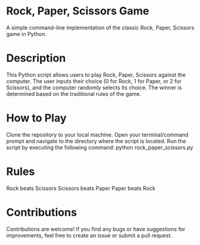 # Rock, Paper, Scissors Game
A simple command-line implementation of the classic Rock, Paper, Scissors game in Python.

# Description
This Python script allows users to play Rock, Paper, Scissors against the computer. The user inputs their choice (0 for Rock, 1 for Paper, or 2 for Scissors), and the computer randomly selects its choice. The winner is determined based on the traditional rules of the game.

# How to Play
Clone the repository to your local machine.
Open your terminal/command prompt and navigate to the directory where the script is located.
Run the script by executing the following command:
python rock_paper_scissors.py
# Rules
  Rock beats Scissors
  Scissors beats Paper
  Paper beats Rock
# Contributions
Contributions are welcome! If you find any bugs or have suggestions for improvements, feel free to create an issue or submit a pull request.


